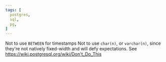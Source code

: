 ```yaml
---
tags: [
  postgres,
  sql,
  pg,
]
---
```

Not to use `BETWEEN` for timestamps
Not to use `char(n)`, or `varchar(n)`, since they're not natively fixed-width and will defy expectations.
See https://wiki.postgresql.org/wiki/Don't_Do_This
